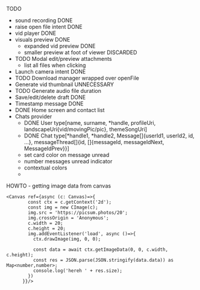 TODO
<ul>
  <li>sound recording DONE</li>
  <li>raise open file intent DONE</li>
  <li>vid player DONE</li>
  <li>visuals preview DONE
    <ul>
      <li>expanded vid preview DONE</li>
      <li>smaller preview at foot of viewer DISCARDED</li>
    </ul>
  </li>
  <li>TODO Modal edit/preview attachments
    <ul>
      <li>list all files when clicking</li>
    </ul>
  </li>
  <li>Launch camera intent DONE</li>
  <li>TODO Download manager wrapped over openFile</li>
  <li>Generate vid thumbnail UNNECESSARY</li>
  <li>TODO Generate audio file duration</li>
  <li>Save/edit/delete draft DONE</li>
  <li>Timestamp message DONE</li>
  <li>DONE Home screen and contact list</li>
  <li>Chats provider
    <ul>
    <li>DONE User type[name, surname, *handle, profileUri, landscapeUri{vid/movingPic/pic}, themeSongUri]</li>
    <li>DONE Chat type[*handle1, *handle2, Message[]{userId1, userId2, id, ...}, messageThread[]{id, []{messageId, messageIdNext, MessageIdPrev}}]</li>
    <li>set card color on message unread</li>
    <li>number messages unread indicator</li>
    <li>contextual colors</li>
    <li></li>
    </ul>
  </li>
</ul>


HOWTO - getting image data from canvas
```
<Canvas ref={async (c: Canvas)=>{
        const ctx = c.getContext('2d');
        const img = new CImage(c);
        img.src = 'https://picsum.photos/20';
        img.crossOrigin = 'Anonymous';
        c.width = 20;
        c.height = 20;
        img.addEventListener('load', async ()=>{
          ctx.drawImage(img, 0, 0);

          const data = await ctx.getImageData(0, 0, c.width, c.height);
          const res = JSON.parse(JSON.stringify(data.data)) as Map<number,number>;
          console.log('hereh ' + res.size);
        })
      }}/>
```
